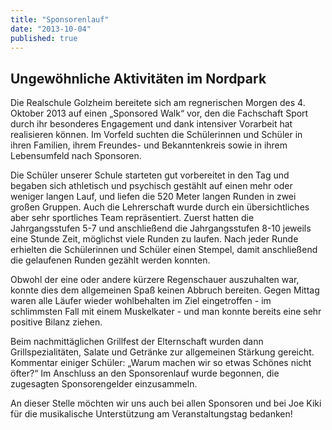 ```yaml
---
title: "Sponsorenlauf"
date: "2013-10-04"
published: true
---
```


## Ungew&ouml;hnliche Aktivit&auml;ten im Nordpark

Die Realschule Golzheim bereitete sich am regnerischen Morgen des 4. Oktober 2013 auf einen „Sponsored Walk“ vor, den die Fachschaft Sport durch ihr besonderes Engagement und dank intensiver Vorarbeit hat realisieren k&ouml;nnen. Im Vorfeld suchten die Sch&uuml;lerinnen und Sch&uuml;ler in ihren Familien, ihrem Freundes- und Bekanntenkreis sowie in ihrem Lebensumfeld nach Sponsoren. 

Die Sch&uuml;ler unserer Schule starteten gut vorbereitet in den Tag und begaben sich athletisch und psychisch gest&auml;hlt auf einen mehr oder weniger langen Lauf, und liefen die 520 Meter langen Runden in zwei gro&szlig;en Gruppen. Auch die Lehrerschaft wurde durch ein &uuml;bersichtliches aber sehr sportliches Team repr&auml;sentiert. Zuerst hatten die Jahrgangsstufen 5-7 und anschlie&szlig;end die Jahrgangsstufen 8-10 jeweils eine Stunde Zeit, m&ouml;glichst viele Runden zu laufen. Nach jeder Runde erhielten die Sch&uuml;lerinnen und Sch&uuml;ler einen Stempel, damit anschlie&szlig;end die gelaufenen Runden gez&auml;hlt werden konnten. 

Obwohl der eine oder andere k&uuml;rzere Regenschauer auszuhalten war, konnte dies dem allgemeinen Spa&szlig; keinen Abbruch bereiten. Gegen Mittag waren alle L&auml;ufer wieder wohlbehalten im Ziel eingetroffen - im schlimmsten Fall mit einem Muskelkater - und man konnte bereits eine sehr positive Bilanz ziehen.

Beim nachmitt&auml;glichen Grillfest der Elternschaft wurden dann Grillspezialit&auml;ten, Salate und Getr&auml;nke zur allgemeinen St&auml;rkung gereicht. Kommentar einiger Sch&uuml;ler: „Warum machen wir so etwas Sch&ouml;nes nicht &ouml;fter?“ Im Anschluss an den Sponsorenlauf wurde begonnen, die zugesagten Sponsorengelder einzusammeln. 

An dieser Stelle m&ouml;chten wir uns auch bei allen Sponsoren und bei Joe Kiki f&uuml;r die musikalische Unterst&uuml;tzung am Veranstaltungstag bedanken! 
